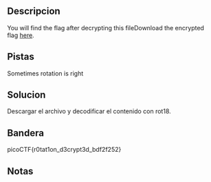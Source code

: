 ## Descripcion

You will find the flag after decrypting this fileDownload the encrypted flag [here](https://artifacts.picoctf.net/c/391/encrypted.txt).

## Pistas

Sometimes rotation is right

## Solucion

Descargar el archivo y decodificar el contenido con rot18.

## Bandera

picoCTF{r0tat1on_d3crypt3d_bdf2f252}

## Notas